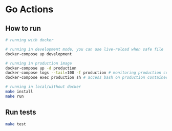 # Go Actions

## How to run

```bash
# running with docker

# running in development mode, you can use live-reload when safe file
docker-compose up development

# running in production image
docker-compose up -d production
docker-compose logs --tail=100 -f production # monitoring production container
docker-compose exec production sh # access bash on production container
```

```bash
# running in local/without docker
make install
make run
```

## Run tests

```bash
make test
```
